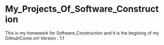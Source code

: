 # My_Projects_Of_Software_Construction
 This is my homework for Software_Construction and it is the begining of my Github!Come on!
Version : 1.1
